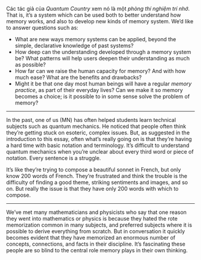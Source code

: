 Các tác giả của _Quantum Country_ xem nó là một *phòng thí nghiệm trí nhớ*. That is, it’s a system which can be used both to better understand how memory works, and also to develop new kinds of memory system. We’d like to answer questions such as:

-   What are new ways memory systems can be applied, beyond the simple, declarative knowledge of past systems?
-   How deep can the understanding developed through a memory system be? What patterns will help users deepen their understanding as much as possible?
-   How far can we raise the human capacity for memory? And with how much ease? What are the benefits and drawbacks?
-   Might it be that one day most human beings will have a regular _memory practice_, as part of their everyday lives? Can we make it so memory becomes a choice; is it possible to in some sense solve the problem of memory?

---

In the past, one of us (MN) has often helped students learn technical subjects such as quantum mechanics. He noticed that people often think they’re getting stuck on esoteric, complex issues. But, as suggested in the introduction to this essay, often what’s really going on is that they’re having a hard time with basic notation and terminology. It’s difficult to understand quantum mechanics when you’re unclear about every third word or piece of notation. Every sentence is a struggle.

It’s like they’re trying to compose a beautiful sonnet in French, but only know 200 words of French. They’re frustrated and think the trouble is the difficulty of finding a good theme, striking sentiments and images, and so on. But really the issue is that they have only 200 words with which to compose. 

---

We’ve met many mathematicians and physicists who say that one reason they went into mathematics or physics is because they hated the rote memorization common in many subjects, and preferred subjects where it is possible to derive everything from scratch. But in conversation it quickly becomes evident that they have memorized an enormous number of concepts, connections, and facts in their discipline. It’s fascinating these people are so blind to the central role memory plays in their own thinking.
